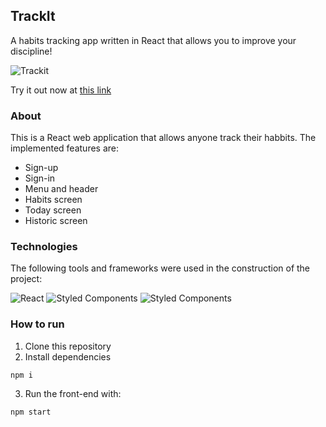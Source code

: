 ## TrackIt

A habits tracking app written in React that allows you to improve your discipline!

![Trackit](https://github.com/PedroSchulzRangel/TrackIt/assets/90806965/340cd15e-41db-450d-9c36-14aabf9e9a69)

Try it out now at [this link](https://projeto-11-track-it-driven.vercel.app/)

### About

This is a React web application that allows anyone track their habbits. The implemented features are:

* Sign-up
* Sign-in
* Menu and header
* Habits screen
* Today screen
* Historic screen

### Technologies

The following tools and frameworks were used in the construction of the project:

![React](https://img.shields.io/badge/react-%2320232a.svg?style=for-the-badge&logo=react&logoColor=%2361DAFB)
![Styled Components](https://img.shields.io/badge/styled--components-DB7093?style=for-the-badge&logo=styled-components&logoColor=white)
![Styled Components](https://img.shields.io/badge/styled--components-DB7093?style=for-the-badge&logo=styled-components&logoColor=white)

### How to run

1. Clone this repository
2. Install dependencies

```
npm i
```
3. Run the front-end with:

```
npm start
```
